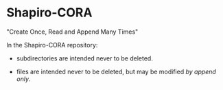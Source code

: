 Shapiro-CORA
============

"Create Once, Read and Append Many Times"

In the Shapiro-CORA repository:

 - subdirectories are intended never to be deleted.

 - files are intended never to be deleted, but may be modified _by append only_.
